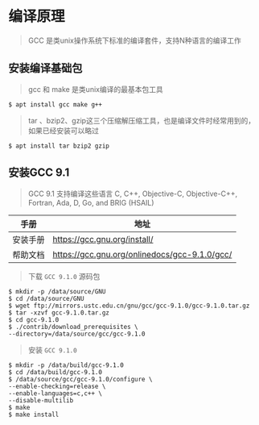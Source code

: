 # 编译原理

> GCC 是类unix操作系统下标准的编译套件，支持N种语言的编译工作

## 安装编译基础包

> gcc 和 make 是类unix编译的最基本包工具

```shell
$ apt install gcc make g++
```

> tar 、bzip2、gzip这三个压缩解压缩工具，也是编译文件时经常用到的，如果已经安装可以略过

```shell
$ apt install tar bzip2 gzip
```

## 安装GCC 9.1

> GCC 9.1 支持编译这些语言 C, C++, Objective-C, Objective-C++, Fortran, Ada, D, Go, and BRIG (HSAIL)

手册   | 地址
---- | -----------------------------------------------
安装手册 | <https://gcc.gnu.org/install/>
帮助文档 | <https://gcc.gnu.org/onlinedocs/gcc-9.1.0/gcc/>

> 下载 `GCC 9.1.0` 源码包

```shell
$ mkdir -p /data/source/GNU
$ cd /data/source/GNU
$ wget ftp://mirrors.ustc.edu.cn/gnu/gcc/gcc-9.1.0/gcc-9.1.0.tar.gz
$ tar -xzvf gcc-9.1.0.tar.gz
$ cd gcc-9.1.0
$ ./contrib/download_prerequisites \
--directory=/data/source/gcc/gcc-9.1.0
```

> 安装 `GCC 9.1.0`

```shell
$ mkdir -p /data/build/gcc-9.1.0
$ cd /data/build/gcc-9.1.0
$ /data/source/gcc/gcc-9.1.0/configure \
--enable-checking=release \
--enable-languages=c,c++ \
--disable-multilib
$ make
$ make install
```
